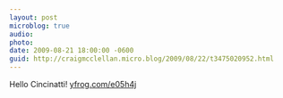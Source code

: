 ```yaml
---
layout: post
microblog: true
audio: 
photo: 
date: 2009-08-21 18:00:00 -0600
guid: http://craigmcclellan.micro.blog/2009/08/22/t3475020952.html
---
```

Hello Cincinatti! [yfrog.com/e05h4j](http://yfrog.com/e05h4j)

